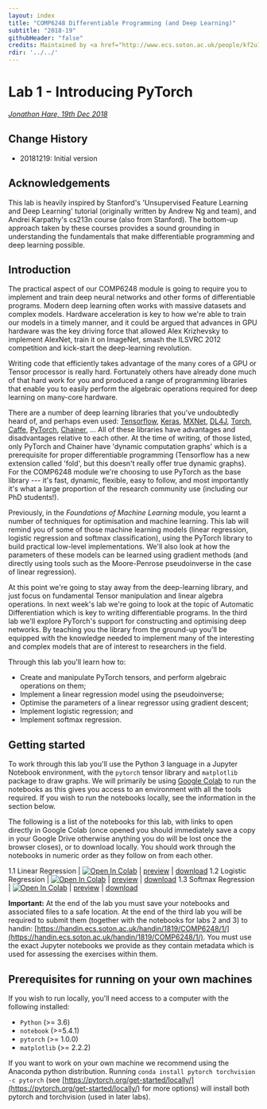 ```yaml
---
layout: index
title: "COMP6248 Differentiable Programming (and Deep Learning)"
subtitle: "2018-19"
githubHeader: "false"
credits: Maintained by <a href="http://www.ecs.soton.ac.uk/people/kf2u17">Dr Kate Farrahi</a> and <a href="http://www.ecs.soton.ac.uk/people/jsh2">Dr Jonathon Hare</a>.
rdir: '../../'
---
```


# Lab 1 - Introducing PyTorch

_[Jonathon Hare, 19th Dec 2018](https://github.com/ecs-vlc/COMP6248)_

## Change History

- 20181219: Initial version

## Acknowledgements

This lab is heavily inspired by Stanford's 'Unsupervised Feature Learning and Deep Learning' tutorial (originally written by Andrew Ng and team), and Andrei Karpathy's cs213n course (also from Stanford). The bottom-up approach taken by these courses provides a sound grounding in understanding the fundamentals that make differentiable programming and deep learning possible. 

## Introduction 

The practical aspect of our COMP6248 module is going to require you to implement and train deep neural networks and other forms of differentiable programs. Modern deep learning often works with massive datasets and complex models. Hardware acceleration is key to how we're able to train our models in a timely manner, and it could be argued that advances in GPU hardware was the key driving force that allowed Alex Krizhevsky to implement AlexNet, train it on ImageNet, smash the ILSVRC 2012 competition and kick-start the deep-learning revolution.

Writing code that efficiently takes advantage of the many cores of a GPU or Tensor processor is really hard. Fortunately others have already done much of that hard work for you and produced a range of programming libraries that enable you to easily perform the algebraic operations required for deep learning on many-core hardware. 

There are a number of deep learning libraries that you've undoubtedly heard of, and perhaps even used: [Tensorflow](http://tensorflow.org), [Keras](http://keras.org), [MXNet](https://mxnet.incubator.apache.org), [DL4J](https://deeplearning4j.org), [Torch](http://torch.ch), [Caffe](https://caffe2.ai), [PyTorch](http://pytorch.org), [Chainer](https://chainer.org), ...
All of these libraries have advantages and disadvantages relative to each other. At the time of writing, of those listed, only PyTorch and Chainer have 'dynamic computation graphs' which is a prerequisite for proper differentiable programming (Tensorflow has a new extension called 'fold', but this doesn't really offer true dynamic graphs). For the COMP6248 module we're choosing to use PyTorch as the base library --- it's fast, dynamic, flexible, easy to follow, and most importantly it's what a large proportion of the research community use (including our PhD students!).

Previously, in the _Foundations of Machine Learning_ module, you learnt a number of techniques for optimisation and machine learning. This lab will remind you of some of those machine learning models (linear regression, logistic regression and softmax classification), using the PyTorch library to build practical low-level implementations. We'll also look at how the parameters of these models can be learned using gradient methods (and directly using tools such as the Moore-Penrose pseudoinverse in the case of linear regression).

At this point we're going to stay away from the deep-learning library, and just focus on fundamental Tensor manipulation and linear algebra operations. In next week's lab we're going to look at the topic of Automatic Differentiation which is key to writing differentiable programs. In the third lab we'll explore PyTorch's support for constructing and optimising deep networks. By teaching you the library from the ground-up you'll be equipped with the knowledge needed to implement many of the interesting and complex models that are of interest to researchers in the field.

Through this lab you'll learn how to:

* Create and manipulate PyTorch tensors, and perform algebraic operations on them;
* Implement a linear regression model using the pseudoinverse;
* Optimise the parameters of a linear regressor using gradient descent;
* Implement logistic regression; and
* Implement softmax regression.

## Getting started 

To work through this lab you'll use the Python 3 language in a Jupyter Notebook environment, with the `pytorch` tensor library and `matplotlib` package to draw graphs. We will primarily be using [Google Colab](http://colab.research.google.com/) to run the notebooks as this gives you access to an environment with all the tools required. If you wish to run the notebooks locally, see the information in the section below.

The following is a list of the notebooks for this lab, with links to open directly in Google Colab (once opened you should immediately save a copy in your Google Drive otherwise anything you do will be lost once the browser closes), or to download locally. You should work through the notebooks in numeric order as they follow on from each other. 


1.1 Linear Regression | [![Open In Colab](https://colab.research.google.com/assets/colab-badge.svg)](https://colab.research.google.com/github/ecs-vlc/COMP6248/blob/master/docs/labs/lab1/1_1_linear_regression.ipynb) | [preview](https://github.com/ecs-vlc/COMP6248/blob/master/docs/labs/lab1/1_1_linear_regression.ipynb) | [download](https://raw.githubusercontent.com/ecs-vlc/COMP6248/master/docs/labs/lab1/1_1_linear_regression.ipynb)
1.2 Logistic Regression | [![Open In Colab](https://colab.research.google.com/assets/colab-badge.svg)](https://colab.research.google.com/github/ecs-vlc/COMP6248/blob/master/docs/labs/lab1/1_2_logistic_regression.ipynb) | [preview](https://github.com/ecs-vlc/COMP6248/blob/master/docs/labs/lab1/1_2_logistic_regression.ipynb) | [download](https://raw.githubusercontent.com/ecs-vlc/COMP6248/master/docs/labs/lab1/1_2_logistic_regression.ipynb)
1.3 Softmax Regression | [![Open In Colab](https://colab.research.google.com/assets/colab-badge.svg)](https://colab.research.google.com/github/ecs-vlc/COMP6248/blob/master/docs/labs/lab1/1_3_softmax_regression.ipynb) | [preview](https://github.com/ecs-vlc/COMP6248/blob/master/docs/labs/lab1/1_3_softmax_regression.ipynb) | [download](https://raw.githubusercontent.com/ecs-vlc/COMP6248/master/docs/labs/lab1/1_3_softmax_regression.ipynb)


__Important:__ At the end of the lab you must save your notebooks and associated files to a safe location. At the end of the third lab you will be required to submit them (together with the notebooks for labs 2 and 3) to handin: [https://handin.ecs.soton.ac.uk/handin/1819/COMP6248/1/](https://handin.ecs.soton.ac.uk/handin/1819/COMP6248/1/). You must use the exact Jupyter notebooks we provide as they contain metadata which is used for assessing the exercises within them.

## Prerequisites for running on your own machines

If you wish to run locally, you'll need access to a computer with the following installed:

- `Python` (>= 3.6)
- `notebook` (>=5.4.1)
- `pytorch` (>= 1.0.0)
- `matplotlib` (>= 2.2.2)

If you want to work on your own machine we recommend using the Anaconda python distribution. Running `conda install pytorch torchvision -c pytorch` (see [https://pytorch.org/get-started/locally/](https://pytorch.org/get-started/locally/) for more options) will install both pytorch and torchvision (used in later labs). 
